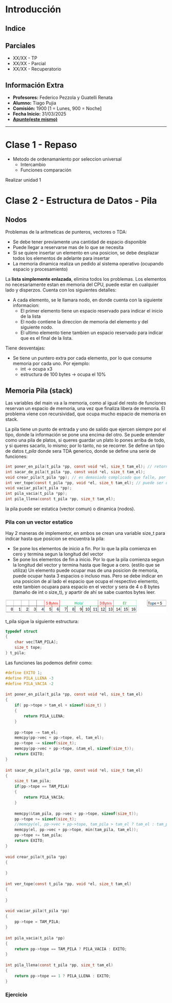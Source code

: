 # Introducción

## Indice



## Parciales

- XX/XX - TP
- XX/XX - Parcial
- XX/XX - Recuperatorio

## Información Extra

- **Profesores:** Federico Pezzola y Guatelli Renata
- **Alumno:** Tiago Pujia
- **Comisión:** 1900 [1 = Lunes, 900 = Noche]
- **Fecha Inicio:** 31/03/2025
- **[Apunte(este mismo)](https://github.com/Tiago-Pujia/Base-De-Datos)**

---

# Clase 1 - Repaso

- Metodo de ordenamaniento por seleccion universal
    - Intercambio
    - Funciones comparación

Realizar unidad 1

# Clase 2 - Estructura de Datos - Pila

## Nodos

Problemas de la aritmeticas de punteros, vectores o TDA:
- Se debe tener previamente una cantidad de espacio disponible
- Puede llegar a reservarse mas de lo que se necesita
- Si se quiere insertar un elemento en una posicion, se debe desplazar todos los elementos de adelante para insertar
- La memoria dinamica realiza un pedido al sistema operativo (ocupando espacio y procesamiento)

La **lista simplemente enlazada**, elimina todos los problemas. Los elementos no necesariamente estan en memoria del CPU, puede estar en cualquier lado y disperzos. Cuenta con los siguientes detalles:
- A cada elemento, se le llamara nodo, en donde cuenta con la siguiente informacion:
    - El primer elemento tiene un espacio reservado para indicar el inicio de la lista
    - El nodo contiene la direccion de memoria del elemento y del siguiente nodo.
    - El ultimo elemento tiene tambien un espacio reservado para indicar que es el final de la lista.

Tiene desventajas:
- Se tiene un puntero extra por cada elemento, por lo que consume memoria por cada uno. Por ejemplo:
  - int -> ocupa x3
  - estructura de 100 bytes -> ocupa el 10% 

## Memoria Pila (stack)

Las variables del main va a la memoria, como al igual del resto de funciones reservan un espacio de memoria, una vez que finaliza libera de memoria. El problema viene con recursividad, que ocupa mucho espacio de memoria en stack.

La pila tiene un punto de entrada y uno de salido que ejercen siempre por el tipo, donde la información se pone una encima del otro. Se puede entender como una pila de platos, si queres guardar un plato lo pones arriba de todo, y si queres sacarlo, lo mismo; por lo tanto, no se recorrer. Se define un tipo de datos *t_pila* donde sera TDA generico, donde se define una serie de funciones:

~~~c
int poner_en_pila(t_pila *pp, const void *el, size_t tam_el); // retorna un verdadero o falso si se pudo poner
int sacar_de_pila(t_pila *pp, const void *el, size_t tam_el);
void crear_pila(t_pila *pp); // es demasiado complicado que falle, por lo que no se evalua
int ver_tope(const t_pila *pp, void *el, size_t tam_el); // puede ser que este vacio
void vaciar_pila(t_pila *pp);
int pila_vacia(t_pila *pp);
int pila_llena(const t_pila *pp, size_t tam_el);
~~~

la pila puede ser estatica (vector comun) o dinamica (nodos).


### Pila con un vector estatico

Hay 2 maneras de implementor, en ambos se crean una variable size_t para indicar hasta que posicion se encuentra la pila:
- Se pone los elementos de inicio a fin. Por lo que la pila comienza en cero y termina segun la longitud del vector
- Se pone los elementos de fin a inicio. Por lo que la pila comienza segun la longitud del vector y termina hasta que llegue a cero. (estilo que se utiliza)
Un elemento puede ocupar mas de una posicion de memoria, puede ocupar hasta 3 espacios o incluso mas. Pero se debe indicar en una posicion de al lado el espacio que ocupa el respectivo elemento, este tambien ocupara para espacio en el vector y sera de 4 o 8 bytes (tamaño de int o size_t), y apartir de ahí se sabe cuantos bytes leer.

![](/imgs/clase-2/t_pila.png)

t_pila sigue la siguiente estructura:
~~~c
typedef struct
{
    char vec[TAM_PILA];
    size_t tope;
} t_pila;
~~~

Las funciones las podemos definir como:

~~~c
#define EXITO 1;
#define PILA_LLENA -3
#define PILA_VACIA -2

int poner_en_pila(t_pila *pp, const void *el, size_t tam_el)
{
    if( pp->tope > tam_el + sizeof(size_t) )
    {
        return PILA_LLENA;
    }

    pp->tope -= tam_el;
    memcpy(pp->vec + pp->tope, el, tam_el);
    pp->tope -= sizeof(size_t);
    memcpy(pp->vec + pp->tope, &tam_el, sizeof(size_t));
    return EXITO;
}

int sacar_de_pila(t_pila *pp, const void *el, size_t tam_el)
{
    size_t tam_pila;
    if(pp->tope == TAM_PILA)
    {
        return PILA_VACIA;
    }

    memcpy(&tam_pila, pp->vec + pp->tope, sizeof(size_t));
    pp->tope += sizeof(size_t);
    //memcpy(el, pp->vec + pp->tope, tam_pila > tam_el ? tam_el : tam_pila); 
    memcpy(el, pp->vec + pp->tope, min(tam_pila, tam_el));
    pp->tope += tam_pila;
    return EXITO; 
}

void crear_pila(t_pila *pp)
{

}

int ver_tope(const t_pila *pp, void *el, size_t tam_el)
{

}

void vaciar_pila(t_pila *pp)
{
    pp->tope = TAM_PILA;
}

int pila_vacia(t_pila *pp)
{
    return pp->tope == TAM_PILA ? PILA_VACIA : EXITO;
}

int pila_llena(const t_pila *pp, size_t tam_el)
{
    return pp->tope == 1 ? PILA_LLENA : EXITO;
}
~~~

### Ejercicio

